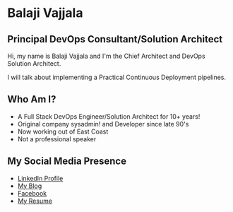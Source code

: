 # Balaji Vajjala



## Principal DevOps Consultant/Solution Architect

  Hi, my name is Balaji Vajjala and I'm the Chief Architect and DevOps Solution Architect.  

  I will talk about implementing a Practical Continuous Deployment pipelines.




## Who Am I?

* A Full Stack DevOps Engineer/Solution Architect for 10+ years!
* Original company sysadmin! and Developer since late 90's 
* Now working out of East Coast
* Not a professional speaker



## My Social Media Presence

  * [LinkedIn Profile](www.linkedin.com/in/bvajjala)
  * [My Blog](bvajjala.github.io/about/resume)
  * [Facebook](www.facebook.com/bvajjala)
  * [My Resume](bvajjala.github.io/)

